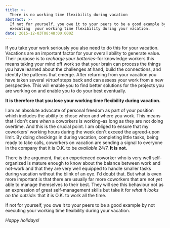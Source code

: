 ```yaml
---
title: >-
  There is no working time flexibility during vacation
abstract: >-
  If not for yourself, you owe it to your peers to be a good example by not
  executing  your working time flexibility during your vacation.
date: 2015-12-03T08:48:00.000Z
---
```


If you take your work seriously you also need to do this for your vacation.
Vacations are an important factor for your overall ability to generate value.
Their purpose is to _recharge your batteries_–for knowledge workers this means
taking your mind off work so that your brain can process the things you have
learned about the challenges at hand, build the connections, and identify the
patterns that emerge. After returning from your vacation you have taken several
_virtual_ steps back and can assess your work from a new perspective. This will
enable you to find better solutions for the projects you are working on and
enable you to do your best eventually.

**It is therefore that you lose your working time flexibility during vacation.**

I am an absolute advocate of personal freedom as part of your position which
includes the ability to chose when and where you work. This means that I don't
care _when_ a coworkers is working–as long as they are not doing overtime. And
this is the crucial point. I am obliged to ensure that my coworkers' working
hours during the week don't exceed the agreed-upon limit. By doing checkings in
during vacation, completing little tasks, being ready to take calls, coworkers
on vacation are sending a signal to everyone in the company that it is O.K. to
be _available_ 24/7. **It is not.**

There is the argument, that an experienced coworker who is very well
self-organized is mature enough to know about the balance between work and
not-work and that they are very well equipped to handle smaller tasks during
vacation without the blink of an eye. I'd doubt that. But what is even more
important is that there are usually far more coworkers that are not yet able to
manage themselves to their best. They will see this behaviour not as an
expression of great self-management skills but take it for _what it looks on the
outside_: that it is O.K. to work all the time.

If not for yourself, you owe it to your peers to be a good example by not
executing your working time flexibility during your vacation.

_Happy holidays!_
